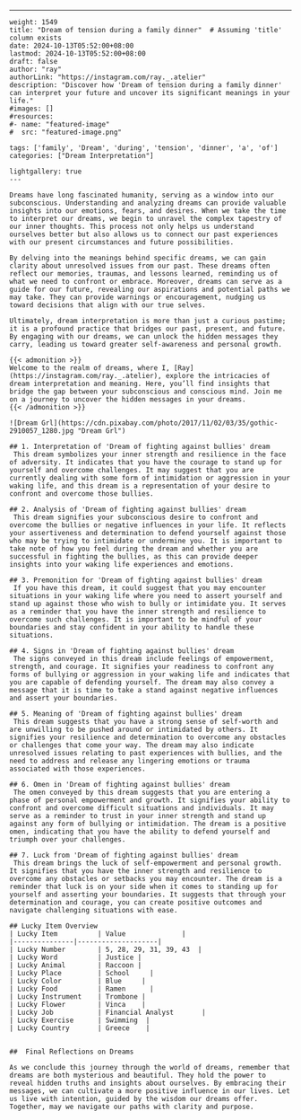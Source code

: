 ---
    weight: 1549
    title: "Dream of tension during a family dinner"  # Assuming 'title' column exists
    date: 2024-10-13T05:52:00+08:00
    lastmod: 2024-10-13T05:52:00+08:00
    draft: false
    author: "ray"
    authorLink: "https://instagram.com/ray._.atelier"
    description: "Discover how 'Dream of tension during a family dinner' can interpret your future and uncover its significant meanings in your life."
    #images: []
    #resources:
    #- name: "featured-image"
    #  src: "featured-image.png"
    
    tags: ['family', 'Dream', 'during', 'tension', 'dinner', 'a', 'of']
    categories: ["Dream Interpretation"]
    
    lightgallery: true
    ---
    
    Dreams have long fascinated humanity, serving as a window into our subconscious. Understanding and analyzing dreams can provide valuable insights into our emotions, fears, and desires. When we take the time to interpret our dreams, we begin to unravel the complex tapestry of our inner thoughts. This process not only helps us understand ourselves better but also allows us to connect our past experiences with our present circumstances and future possibilities.
    
    By delving into the meanings behind specific dreams, we can gain clarity about unresolved issues from our past. These dreams often reflect our memories, traumas, and lessons learned, reminding us of what we need to confront or embrace. Moreover, dreams can serve as a guide for our future, revealing our aspirations and potential paths we may take. They can provide warnings or encouragement, nudging us toward decisions that align with our true selves.
    
    Ultimately, dream interpretation is more than just a curious pastime; it is a profound practice that bridges our past, present, and future. By engaging with our dreams, we can unlock the hidden messages they carry, leading us toward greater self-awareness and personal growth.
    
    {{< admonition >}}
    Welcome to the realm of dreams, where I, [Ray](https://instagram.com/ray._.atelier), explore the intricacies of dream interpretation and meaning. Here, you’ll find insights that bridge the gap between your subconscious and conscious mind. Join me on a journey to uncover the hidden messages in your dreams.
    {{< /admonition >}}
    
    ![Dream Grl](https://cdn.pixabay.com/photo/2017/11/02/03/35/gothic-2910057_1280.jpg "Dream Grl")
    
    ## 1. Interpretation of 'Dream of fighting against bullies' dream
     This dream symbolizes your inner strength and resilience in the face of adversity. It indicates that you have the courage to stand up for yourself and overcome challenges. It may suggest that you are currently dealing with some form of intimidation or aggression in your waking life, and this dream is a representation of your desire to confront and overcome those bullies.
    
    ## 2. Analysis of 'Dream of fighting against bullies' dream
     This dream signifies your subconscious desire to confront and overcome the bullies or negative influences in your life. It reflects your assertiveness and determination to defend yourself against those who may be trying to intimidate or undermine you. It is important to take note of how you feel during the dream and whether you are successful in fighting the bullies, as this can provide deeper insights into your waking life experiences and emotions.
    
    ## 3. Premonition for 'Dream of fighting against bullies' dream
     If you have this dream, it could suggest that you may encounter situations in your waking life where you need to assert yourself and stand up against those who wish to bully or intimidate you. It serves as a reminder that you have the inner strength and resilience to overcome such challenges. It is important to be mindful of your boundaries and stay confident in your ability to handle these situations.
    
    ## 4. Signs in 'Dream of fighting against bullies' dream
     The signs conveyed in this dream include feelings of empowerment, strength, and courage. It signifies your readiness to confront any forms of bullying or aggression in your waking life and indicates that you are capable of defending yourself. The dream may also convey a message that it is time to take a stand against negative influences and assert your boundaries.
    
    ## 5. Meaning of 'Dream of fighting against bullies' dream
     This dream suggests that you have a strong sense of self-worth and are unwilling to be pushed around or intimidated by others. It signifies your resilience and determination to overcome any obstacles or challenges that come your way. The dream may also indicate unresolved issues relating to past experiences with bullies, and the need to address and release any lingering emotions or trauma associated with those experiences.
    
    ## 6. Omen in 'Dream of fighting against bullies' dream
     The omen conveyed by this dream suggests that you are entering a phase of personal empowerment and growth. It signifies your ability to confront and overcome difficult situations and individuals. It may serve as a reminder to trust in your inner strength and stand up against any form of bullying or intimidation. The dream is a positive omen, indicating that you have the ability to defend yourself and triumph over your challenges.
    
    ## 7. Luck from 'Dream of fighting against bullies' dream
     This dream brings the luck of self-empowerment and personal growth. It signifies that you have the inner strength and resilience to overcome any obstacles or setbacks you may encounter. The dream is a reminder that luck is on your side when it comes to standing up for yourself and asserting your boundaries. It suggests that through your determination and courage, you can create positive outcomes and navigate challenging situations with ease.
    
    ## Lucky Item Overview
    | Lucky Item          | Value              |
    |---------------|--------------------|
    | Lucky Number        | 5, 28, 29, 31, 39, 43  |
    | Lucky Word          | Justice |
    | Lucky Animal        | Raccoon |
    | Lucky Place         | School     |
    | Lucky Color         | Blue     |
    | Lucky Food          | Ramen      |
    | Lucky Instrument    | Trombone |
    | Lucky Flower        | Vinca    |
    | Lucky Job           | Financial Analyst       |
    | Lucky Exercise      | Swimming  |
    | Lucky Country       | Greece    |
    
    
    ##  Final Reflections on Dreams
    
    As we conclude this journey through the world of dreams, remember that dreams are both mysterious and beautiful. They hold the power to reveal hidden truths and insights about ourselves. By embracing their messages, we can cultivate a more positive influence in our lives. Let us live with intention, guided by the wisdom our dreams offer. Together, may we navigate our paths with clarity and purpose.
    